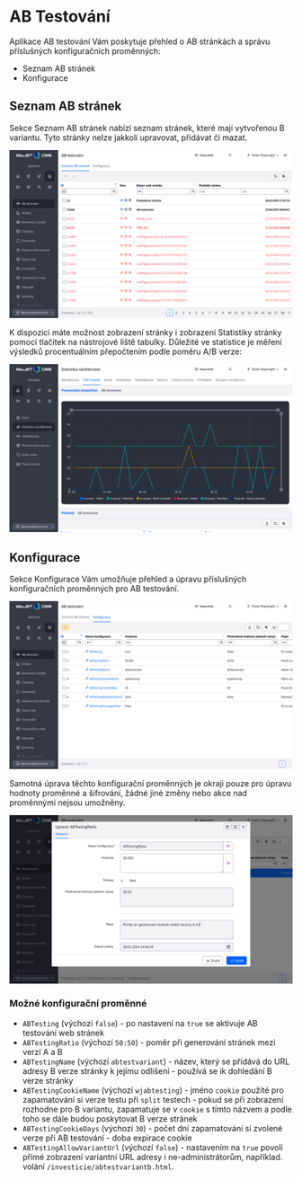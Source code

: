 # AB Testování

Aplikace AB testování Vám poskytuje přehled o AB stránkách a správu příslušných konfiguračních proměnných:
- Seznam AB stránek
- Konfigurace

## Seznam AB stránek

Sekce Seznam AB stránek nabízí seznam stránek, které mají vytvořenou B variantu. Tyto stránky nelze jakkoli upravovat, přidávat či mazat.

![](ab_test_page_list.png)

K dispozici máte možnost zobrazení stránky i zobrazení Statistiky stránky pomocí tlačítek na nástrojové liště tabulky. Důležité ve statistice je měření výsledků procentuálním přepočtením podle poměru A/B verze:

![](stat-percent.png)

## Konfigurace

Sekce Konfigurace Vám umožňuje přehled a úpravu příslušných konfiguračních proměnných pro AB testování.

![](ab_test_config_page.png)

Samotná úprava těchto konfigurační proměnných je okraji pouze pro úpravu hodnoty proměnné a šifrování, žádné jiné změny nebo akce nad proměnnými nejsou umožněny.

![](ab_test_config_editor.png)

### Možné konfigurační proměnné

- `ABTesting` (výchozí `false`) - po nastavení na `true` se aktivuje AB testování web stránek
- `ABTestingRatio` (výchozí `50:50`) - poměr při generování stránek mezi verzí A a B
- `ABTestingName` (výchozí `abtestvariant`) - název, který se přidává do URL adresy B verze stránky k jejímu odlišení - používá se ik dohledání B verze stránky
- `ABTestingCookieName` (výchozí `wjabtesting`) - jméno `cookie` použité pro zapamatování si verze testu při `split` testech - pokud se při zobrazení rozhodne pro B variantu, zapamatuje se v `cookie` s tímto názvem a podle toho se dále budou poskytovat B verze stránek
- `ABTestingCookieDays` (výchozí `30`) - počet dní zapamatování si zvolené verze při AB testování - doba expirace cookie
- `ABTestingAllowVariantUrl` (výchozí `false`) - nastavením na `true` povolí přímé zobrazení variantní URL adresy i ne-administrátorům, například. volání `/investicie/abtestvariantb.html`.
